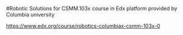 #Robotic
Solutions for CSMM.103x course in Edx platform provided by Columbia university

https://www.edx.org/course/robotics-columbiax-csmm-103x-0

